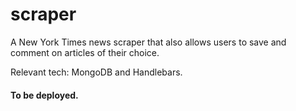 # scraper
A New York Times news scraper that also allows users to save and comment on articles of their choice.

Relevant tech: MongoDB and Handlebars.

#### To be deployed.
